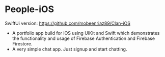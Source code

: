 # People-iOS

SwiftUi version: https://github.com/mobeenriaz89/Clan-iOS

- A portfolio app build for iOS using UIKit and Swift which demonstrates the functionality and usage of Firebase Authentication and Firebase Firestore.
- A very simple chat app. Just signup and start chatting.
